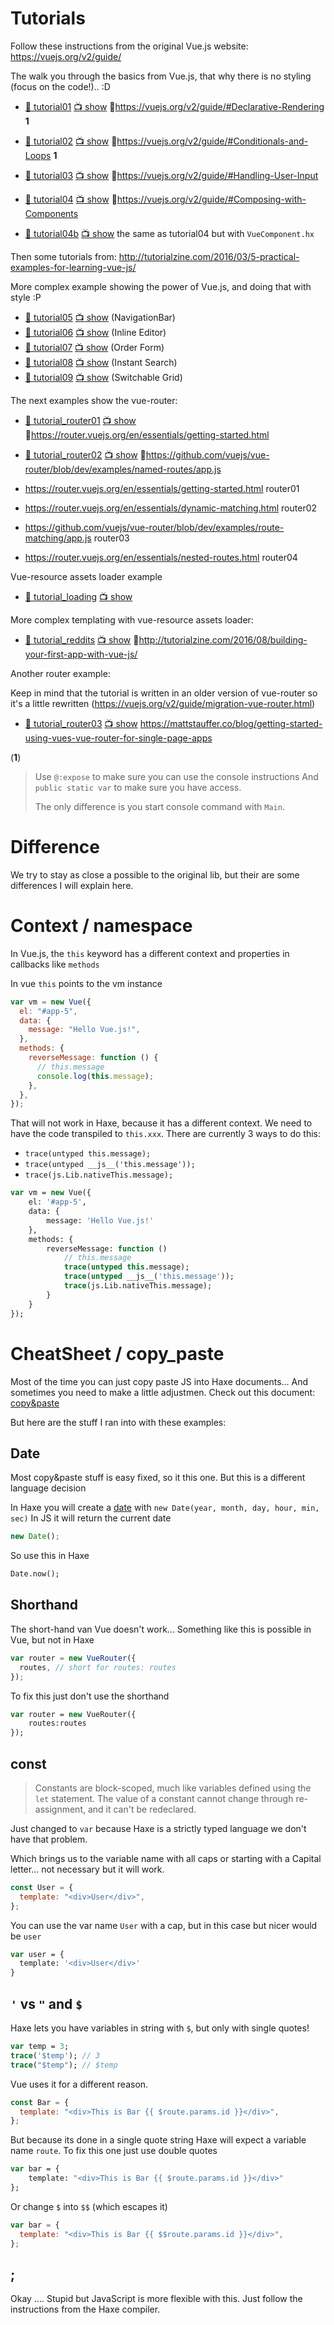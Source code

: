 # Tutorials

Follow these instructions from the original Vue.js website: <https://vuejs.org/v2/guide/>

The walk you through the basics from Vue.js, that why there is no styling (focus on the code!).. :D

- [:page_facing_up: tutorial01](tutorial01) [:tv: show](http://htmlpreview.github.io/?https://github.com/MatthijsKamstra/Vue.hx/blob/master/example/tutorial01/bin/index.html) :link:<https://vuejs.org/v2/guide/#Declarative-Rendering> **1**
- [:page_facing_up: tutorial02](tutorial02) [:tv: show](http://htmlpreview.github.io/?https://github.com/MatthijsKamstra/Vue.hx/blob/master/example/tutorial02/bin/index.html) :link:<https://vuejs.org/v2/guide/#Conditionals-and-Loops> **1**
- [:page_facing_up: tutorial03](tutorial03) [:tv: show](http://htmlpreview.github.io/?https://github.com/MatthijsKamstra/Vue.hx/blob/master/example/tutorial03/bin/index.html) :link:<https://vuejs.org/v2/guide/#Handling-User-Input>
- [:page_facing_up: tutorial04](tutorial04) [:tv: show](http://htmlpreview.github.io/?https://github.com/MatthijsKamstra/Vue.hx/blob/master/example/tutorial04/bin/index.html) :link:<https://vuejs.org/v2/guide/#Composing-with-Components>

- [:page_facing_up: tutorial04b](tutorial04b) [:tv: show](http://htmlpreview.github.io/?https://github.com/MatthijsKamstra/Vue.hx/blob/master/example/tutorial04b/bin/index.html) the same as tutorial04 but with `VueComponent.hx`

Then some tutorials from: <http://tutorialzine.com/2016/03/5-practical-examples-for-learning-vue-js/>

More complex example showing the power of Vue.js, and doing that with style :P

- [:page_facing_up: tutorial05](tutorial05) [:tv: show](http://htmlpreview.github.io/?https://github.com/MatthijsKamstra/Vue.hx/blob/master/example/tutorial05/bin/index.html) (NavigationBar)
- [:page_facing_up: tutorial06](tutorial06) [:tv: show](http://htmlpreview.github.io/?https://github.com/MatthijsKamstra/Vue.hx/blob/master/example/tutorial06/bin/index.html) (Inline Editor)
- [:page_facing_up: tutorial07](tutorial07) [:tv: show](http://htmlpreview.github.io/?https://github.com/MatthijsKamstra/Vue.hx/blob/master/example/tutorial07/bin/index.html) (Order Form)
- [:page_facing_up: tutorial08](tutorial08) [:tv: show](http://htmlpreview.github.io/?https://github.com/MatthijsKamstra/Vue.hx/blob/master/example/tutorial08/bin/index.html) (Instant Search)
- [:page_facing_up: tutorial09](tutorial09) [:tv: show](http://htmlpreview.github.io/?https://github.com/MatthijsKamstra/Vue.hx/blob/master/example/tutorial09/bin/index.html) (Switchable Grid)

The next examples show the vue-router:

- [:page_facing_up: tutorial_router01](tutorial_router01) [:tv: show](http://htmlpreview.github.io/?https://github.com/MatthijsKamstra/Vue.hx/blob/master/example/tutorial_router01/bin/index.html) :link:<https://router.vuejs.org/en/essentials/getting-started.html>
- [:page_facing_up: tutorial_router02](tutorial_router02) [:tv: show](http://htmlpreview.github.io/?https://github.com/MatthijsKamstra/Vue.hx/blob/master/example/tutorial_router02/bin/index.html) :link:<https://github.com/vuejs/vue-router/blob/dev/examples/named-routes/app.js>

- <https://router.vuejs.org/en/essentials/getting-started.html> router01
- <https://router.vuejs.org/en/essentials/dynamic-matching.html> router02
- <https://github.com/vuejs/vue-router/blob/dev/examples/route-matching/app.js> router03
- <https://router.vuejs.org/en/essentials/nested-routes.html> router04

Vue-resource assets loader example

- [:page_facing_up: tutorial_loading](tutorial_loading) [:tv: show](http://htmlpreview.github.io/?https://github.com/MatthijsKamstra/Vue.hx/blob/master/example/tutorial_loading/bin/index.html)

More complex templating with vue-resource assets loader:

- [:page_facing_up: tutorial_reddits](tutorial_reddits) [:tv: show](http://htmlpreview.github.io/?https://github.com/MatthijsKamstra/Vue.hx/blob/master/example/tutorial_reddits/bin/index.html) :link:<http://tutorialzine.com/2016/08/building-your-first-app-with-vue-js/>

Another router example:

Keep in mind that the tutorial is written in an older version of vue-router so it's a little rewritten (<https://vuejs.org/v2/guide/migration-vue-router.html>)

- [:page_facing_up: tutorial_router03](tutorial_router03) [:tv: show](http://htmlpreview.github.io/?https://github.com/MatthijsKamstra/Vue.hx/blob/master/example/tutorial_router03/bin/index.html)
  <https://mattstauffer.co/blog/getting-started-using-vues-vue-router-for-single-page-apps>

(**1**)

> Use `@:expose` to make sure you can use the console instructions
> And `public static var` to make sure you have access.
>
> The only difference is you start console command with `Main`.

# Difference

We try to stay as close a possible to the original lib, but their are some differences I will explain here.

# Context / namespace

In Vue.js, the `this` keyword has a different context and properties in callbacks like `methods`

In vue `this` points to the vm instance

```js
var vm = new Vue({
  el: "#app-5",
  data: {
    message: "Hello Vue.js!",
  },
  methods: {
    reverseMessage: function () {
      // this.message
      console.log(this.message);
    },
  },
});
```

That will not work in Haxe, because it has a different context.
We need to have the code transpiled to `this.xxx`.
There are currently 3 ways to do this:

- `trace(untyped this.message);`
- `trace(untyped __js__('this.message'));`
- `trace(js.Lib.nativeThis.message);`

```haxe
var vm = new Vue({
	el: '#app-5',
	data: {
		message: 'Hello Vue.js!'
	},
	methods: {
		reverseMessage: function ()
			// this.message
			trace(untyped this.message);
			trace(untyped __js__('this.message'));
			trace(js.Lib.nativeThis.message);
		}
	}
});

```

# CheatSheet / copy_paste

Most of the time you can just copy paste JS into Haxe documents... And sometimes you need to make a little adjustmen. Check out this document: [copy&paste](https://github.com/MatthijsKamstra/haxejs/blob/master/haxejs/copy_paste.md)

But here are the stuff I ran into with these examples:

## Date

Most copy&paste stuff is easy fixed, so it this one.
But this is a different language decision

In Haxe you will create a [date](http://api.haxe.org/Date.html) with `new Date(year, month, day, hour, min, sec)`
In JS it will return the current date

```js
new Date();
```

So use this in Haxe

```haxe
Date.now();
```

## Shorthand

The short-hand van Vue doesn't work...
Something like this is possible in Vue, but not in Haxe

```js
var router = new VueRouter({
  routes, // short for routes: routes
});
```

To fix this just don't use the shorthand

```haxe
var router = new VueRouter({
	routes:routes
});
```

## const

> Constants are block-scoped, much like variables defined using the `let` statement. The value of a constant cannot change through re-assignment, and it can't be redeclared.

Just changed to `var` because Haxe is a strictly typed language we don't have that problem.

Which brings us to the variable name with all caps or starting with a Capital letter... not necessary but it will work.

```js
const User = {
  template: "<div>User</div>",
};
```

You can use the var name `User` with a cap, but in this case but nicer would be `user`

```haxe
var user = {
  template: '<div>User</div>'
}
```

## `'` vs `"` and `$`

Haxe lets you have variables in string with `$`, but only with single quotes!

```haxe
var temp = 3;
trace('$temp'); // 3
trace("$temp"); // $temp
```

Vue uses it for a different reason.

```js
const Bar = {
  template: "<div>This is Bar {{ $route.params.id }}</div>",
};
```

But because its done in a single quote string Haxe will expect a variable name `route`.
To fix this one just use double quotes

```haxe
var bar = {
	template: "<div>This is Bar {{ $route.params.id }}</div>"
};
```

Or change `$` into `$$` (which escapes it)

```js
var bar = {
  template: "<div>This is Bar {{ $$route.params.id }}</div>",
};
```

## ;

Okay .... Stupid but JavaScript is more flexible with this. Just follow the instructions from the Haxe compiler.
